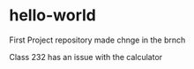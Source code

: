 # hello-world
First Project repository
made chnge in the brnch 


Class 232 has an issue with the calculator
